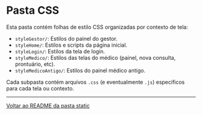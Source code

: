 # Pasta CSS

Esta pasta contém folhas de estilo CSS organizadas por contexto de tela:

- `styleGestor/`: Estilos do painel do gestor.
- `styleHome/`: Estilos e scripts da página inicial.
- `styleLogin/`: Estilos da tela de login.
- `styleMedico/`: Estilos das telas do médico (painel, nova consulta, prontuário, etc).
- `styleMedicoAntigo/`: Estilos do painel médico antigo.

Cada subpasta contém arquivos `.css` (e eventualmente `.js`) específicos para cada tela ou contexto.

---

[Voltar ao README da pasta static](../README.md)
